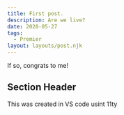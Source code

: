 ```yaml
---
title: First post.
description: Are we live?
date: 2020-05-27
tags:
  - Premier
layout: layouts/post.njk
---
```

If so, congrats to me!

## Section Header
This was created in VS code usint 11ty

